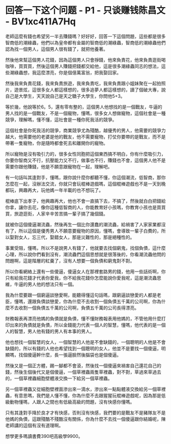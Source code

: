 # 回答一下这个问题 - P1 - 只谈赚钱陈昌文 - BV1xc411A7Hq

老師這麼有錢也希望另一半去賺錢嗎？好好好，回答一下這個問題，這些都是很多智商低的潮綠蟲，他們以為皇帝都有金屬的智商低的潮綠蟲，智商低的潮綠蟲他們認為找一個男人，這個男人很有錢了，就把他養著。

然後他來幫這個男人花錢，因為這個男人只會掙錢，他來負責花，他來負責逛街喝咖啡，買買買，然後這個男人賺錢把錢都交給他，這是很多潮綠蟲同志的想法，這些潮綠蟲想，我這麼漂亮，你是個億萬富翁，把我娶回家。

然後我來負責花錢，我來負責旅遊，我來負責吃，我來負責跟小姐妹聚在一起拍照片，遊景炫，這很多女人都這樣想的，很多追夢人都這樣想的，讀了個破大專，說自己是大學生，天天說自己是天之驕子大學生，你問他5+3。

等於幾，他說等於6。5，還有零有整的，這個男人他想找的是一個戰友，牛逼的男人找的是一個戰友，不是一個寵物，懂嗎，很多女人想做寵物，這個社會是一種競爭，理解嗎，懂不懂，這社會是一種你死我活的競爭。

這個社會是你死我活的競爭，商業競爭尤為殘酷，越優秀的男人，他需要的競爭力越大，他需要他的老婆是他的戰友，他不需要寵物，打仗你要帶的是戰友，而不是帶著一隻寵物，你是隨時都會死去和離開你的寵物。

所以寵物是沒有吸引力的，很多女性同胞把這個東西搞不明白，你有什麼吸引力，你要你智商又不行，抗壓能力又不行，做事也不行，賺錢也不會，這個男人他不是需要你跟他賺錢，他是不願意跟寵物在一起，理解吧。

有一句話叫其逢對手，懂嗎，跟你說什麼你都聽不懂，你這個潮流，低智商，那你怎麼在一起，沒辦法交流，你就只會玩棍棒遊戲嗎，這個棍棒遊戲也不是一天到晚都玩，興趣再大，玩他媽一年半載的也不想玩了。

棍棒底下出孝子，他興趣再大，他也不會一直搞下去，不搞了，然後就白白把錢給你拿，讓你去花，像你這種低智商的人，你能教育好小孩嗎，你教育小孩也是買買買，旅遊逛街，人家辛辛苦苦搞一輩子搞了幾個錢。

就被你這個傻逼潮流蟲，然後再生一個比你還蠢的潮流蟲，給禍害了人家家業都沒有了，所以這個是優秀男人不願意要寵物的原因，懂嗎，會導致一輩子白費的，所以娶對女人，忘三代，娶錯女人，那是災難性的，那是絕種性的。

事業受阻，懂嗎，所以不是說男人有錢了，他就要去找個窮鬼，找個負債，這什麼心理，所以說你們看到沒有，潮流蟲們這個思想就是很落後的，你看潮流蟲他問的問題啊，這是階層的紅羹了，沒有人想要一個負債和窮鬼對不對。

所以你看網絡上還有一些傻逼，傻逼女人在那裡套路男的錢，他用一些話術啊，你只有給我花錢才代表你愛我，你不給我花錢你怎麼能說你愛我呢，這是潮流蟲思維，牛逼的男人他的想法只有一個。

我為什麼要跟一個窮逼談戀愛啊，能聽得懂這句話嗎，跟窮逼談戀愛的人都是老臣，懂嗎，還跟負債談戀愛，你為什麼不去收割一個負債五千萬的公司啊，你為什麼不去收割一個負債五千萬的公司啊，負債五千萬的公司長得漂亮。

財務報表再漂亮他媽的負債就是負債，懂不懂財務報表用他媽的，不管他用什麼打印出來的負債就是負債，所以金錢能力代表一個人的智慧，懂嗎，他代表的是一個人的智慧，男人他有錢的男人有本事的男人。

他也想找一個智慧的女人，一個智慧的人他是不會缺錢的，一個聰明的人他是不會缺錢的，所以有錢的人他也希望找到一個聰明的女人，他並不是要找一個傻逼，明顯嗎，找個傻逼幹什麼，長一張逼臉然後腦袋也是個傻逼。

然後又是一個正方體，踢一腳都不會滾，然後找一個傻逼來禍害自己還花自己的錢，然後生個後代又是個傻逼，一個草裡蟲兩隻草裡蟲，對不對，草過來草過去的，一個草裡蟲細胞壁體液交換一下給另一個草裡蟲。

另一個草裡蟲又從細胞壁裡面滲出來一滴水，滲出來一點點體液交換給另一個草裡蟲，有意思嗎，我們是人懂不懂，你為什麼不去跟猩猩玩棍棒遊戲呢，因為那是低級動物懂嗎，人跟人之間也有低級高級的問題，沒有快感你懂嗎。

只有其逢對手降於良才才有快感，否則沒有快感，我們要的是戰友不是豬隊友不是他媽的負債，這跟殘酷不殘酷沒有關係，你為什麼不去找一個傻逼跟你結婚呢，陳老師講的這個有沒有道理啊。

想學更多嗎讀書費390吧高級學9900。
